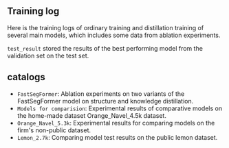## Training log

Here is the training logs of ordinary training and distillation training of several main models, which includes some data from ablation experiments.

`test_result` stored the results of the best performing model from the validation set on the test set.
## catalogs

* `FastSegFormer`: Ablation experiments on two variants of the FastSegFormer model on structure and knowledge distillation.
* `Models for comparision`: Experimental results of comparative models on the home-made dataset Orange_Navel_4.5k dataset.
* `Orange_Navel_5.3k`: Experimental results for comparing models on the firm's non-public dataset.
* `Lemon_2.7k`: Comparing model test results on the public lemon dataset.